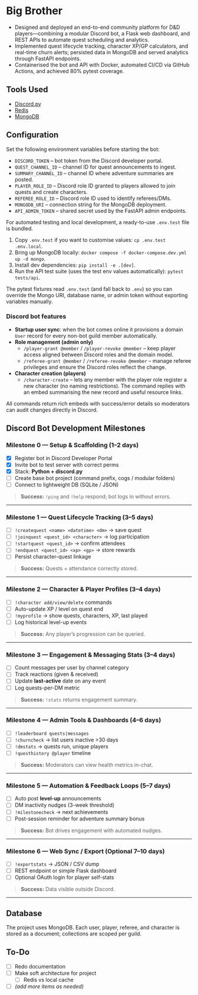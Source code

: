 # Big Brother

- Designed and deployed an end-to-end community platform for D&D players—combining a modular Discord bot, a Flask web dashboard, and REST APIs to automate quest scheduling and analytics.
- Implemented quest lifecycle tracking, character XP/GP calculators, and real-time churn alerts; persisted data in MongoDB and served analytics through FastAPI endpoints.
- Containerised the bot and API with Docker, automated CI/CD via GitHub Actions, and achieved 80% pytest coverage.

## Tools Used

- [Discord.py](https://discordpy.readthedocs.io/en/stable/)
- [Redis](https://redis.io/)
- [MongoDB](https://www.mongodb.com/docs/mongodb-shell/)

## Configuration

Set the following environment variables before starting the bot:

- `DISCORD_TOKEN` – bot token from the Discord developer portal.
- `QUEST_CHANNEL_ID` – channel ID for quest announcements to ingest.
- `SUMMARY_CHANNEL_ID` – channel ID where adventure summaries are posted.
- `PLAYER_ROLE_ID` – Discord role ID granted to players allowed to join quests and create characters.
- `REFEREE_ROLE_ID` – Discord role ID used to identify referees/DMs.
- `MONGODB_URI` – connection string for the MongoDB deployment.
- `API_ADMIN_TOKEN` – shared secret used by the FastAPI admin endpoints.

For automated testing and local development, a ready-to-use `.env.test` file is bundled.

1. Copy `.env.test` if you want to customise values: `cp .env.test .env.local`.
2. Bring up MongoDB locally: `docker compose -f docker-compose.dev.yml up -d mongo`.
3. Install dev dependencies: `pip install -e .[dev]`.
4. Run the API test suite (uses the test env values automatically): `pytest tests/api`.

The pytest fixtures read `.env.test` (and fall back to `.env`) so you can override the Mongo URI, database name, or admin token without exporting variables manually.

### Discord bot features

- **Startup user sync**: when the bot comes online it provisions a domain `User` record for every non-bot guild member automatically.
- **Role management (admin only)**
  - `/player-grant @member` / `/player-revoke @member` – keep player access aligned between Discord roles and the domain model.
  - `/referee-grant @member` / `/referee-revoke @member` – manage referee privileges and ensure the Discord roles reflect the change.
- **Character creation (players)**
  - `/character-create` – lets any member with the player role register a new character (no naming restrictions). The command replies with an embed summarising the new record and useful resource links.

All commands return rich embeds with success/error details so moderators can audit changes directly in Discord.

## Discord Bot Development Milestones

### Milestone 0 — Setup & Scaffolding (1–2 days)

- [x] Register bot in Discord Developer Portal
- [x] Invite bot to test server with correct perms
- [x] Stack: **Python + discord.py**
- [ ] Create base bot project (command prefix, cogs / modular folders)
- [ ] Connect to lightweight DB (SQLite / JSON)

> **Success:** `!ping` and `!help` respond; bot logs in without errors.

---

### Milestone 1 — Quest Lifecycle Tracking (3–5 days)

- [ ] `!createquest <name> <datetime> <dm>` → save quest
- [ ] `!joinquest <quest_id> <character>` → log participation
- [ ] `!startquest <quest_id>` → confirm attendees
- [ ] `!endquest <quest_id> <xp> <gp>` → store rewards
- [ ] Persist character-quest linkage

> **Success:** Quests + attendance correctly stored.

---

### Milestone 2 — Character & Player Profiles (3–4 days)

- [ ] `!character add/view/delete` commands
- [ ] Auto-update XP / level on quest end
- [ ] `!myprofile` → show quests, characters, XP, last played
- [ ] Log historical level-up events

> **Success:** Any player’s progression can be queried.

---

### Milestone 3 — Engagement & Messaging Stats (3–4 days)

- [ ] Count messages per user by channel category
- [ ] Track reactions (given & received)
- [ ] Update **last-active** date on any event
- [ ] Log quests-per-DM metric

> **Success:** `!stats` returns engagement summary.

---

### Milestone 4 — Admin Tools & Dashboards (4–6 days)

- [ ] `!leaderboard quests|messages`
- [ ] `!churncheck` → list users inactive >30 days
- [ ] `!dmstats` → quests run, unique players
- [ ] `!questhistory @player` timeline

> **Success:** Moderators can view health metrics in-chat.

---

### Milestone 5 — Automation & Feedback Loops (5–7 days)

- [ ] Auto post **level-up** announcements
- [ ] DM inactivity nudges (3-week threshold)
- [ ] `!milestonecheck` → next achievements
- [ ] Post-session reminder for adventure summary bonus

> **Success:** Bot drives engagement with automated nudges.

---

### Milestone 6 — Web Sync / Export (Optional 7–10 days)

- [ ] `!exportstats` → JSON / CSV dump
- [ ] REST endpoint or simple Flask dashboard
- [ ] Optional OAuth login for player self-stats

> **Success:** Data visible outside Discord.

---

## Database

The project uses MongoDB. Each user, player, referee, and character is stored as a document; collections are scoped per guild.

## To-Do

- [ ] Redo documentation
- [ ] Make soft architecture for project
  - [ ] Redis vs local cache
- [ ] *(add more items as needed)*
